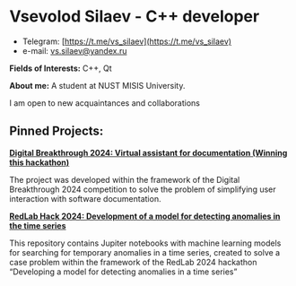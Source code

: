 # Vsevolod Silaev - C++ developer

- Telegram: [https://t.me/vs_silaev](https://t.me/vs_silaev)
- e-mail: [vs.silaev@yandex.ru](malto:vs.sialev@yandex.ru)

**Fields of Interests:** С++, Qt

**About me:** A student at NUST MISIS University.  

I am open to new acquaintances and collaborations

## **Pinned Projects:**

**[Digital Breakthrough 2024: Virtual assistant for documentation (Winning this hackathon) ](https://github.com/Xpos587/pfd-aiogram-2024)**

The project was developed within the framework of the Digital Breakthrough 2024 competition to solve the problem of simplifying user interaction with software documentation.

**[RedLab Hack 2024: Development of a model for detecting anomalies in the time series](https://github.com/l1ghtsource/redlab-timeseries-anomaly-detection)**

This repository contains Jupiter notebooks with machine learning models for searching for temporary anomalies in a time series, created to solve a case problem within the framework of the RedLab 2024 hackathon “Developing a model for detecting anomalies in a time series”

